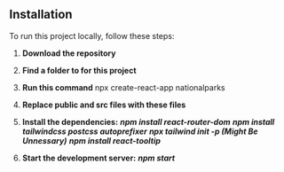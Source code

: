 ## Installation

To run this project locally, follow these steps:

1. **Download the repository**

2. **Find a folder to for this project**

3. **Run this command**
   npx create-react-app nationalparks

4. **Replace public and src files with these files**

5. **Install the dependencies:**
   ***npm install react-router-dom***
   ***npm install tailwindcss postcss autoprefixer***
  ***npx tailwind init -p (Might Be Unnessary)***
   ***npm install react-tooltip***                
 

7. **Start the development server:**
   ***npm start***
